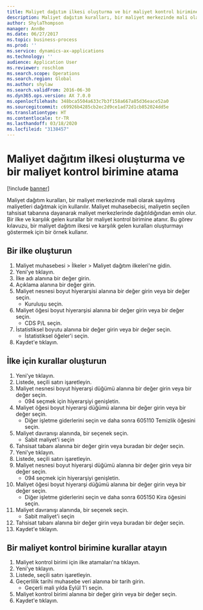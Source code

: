 ```yaml
---
title: Maliyet dağıtım ilkesi oluşturma ve bir maliyet kontrol birimine atama
description: Maliyet dağıtım kuralları, bir maliyet merkezinde mali olarak sayılmış maliyetleri dağıtmak için kullanılır.
author: ShylaThompson
manager: AnnBe
ms.date: 06/27/2017
ms.topic: business-process
ms.prod: ''
ms.service: dynamics-ax-applications
ms.technology: ''
audience: Application User
ms.reviewer: roschlom
ms.search.scope: Operations
ms.search.region: Global
ms.author: shylaw
ms.search.validFrom: 2016-06-30
ms.dyn365.ops.version: AX 7.0.0
ms.openlocfilehash: 348bca5504a633c7b3f158a667a85d36eace52a0
ms.sourcegitcommit: c69926b4285cb2ec2d9ce1ad72d1cb852024dd5e
ms.translationtype: HT
ms.contentlocale: tr-TR
ms.lasthandoff: 03/18/2020
ms.locfileid: "3138457"
---
```

# <a name="create-and-assign-a-cost-distribution-policy-to-a-cost-control-unit"></a>Maliyet dağıtım ilkesi oluşturma ve bir maliyet kontrol birimine atama

[!include [banner](../../includes/banner.md)]

Maliyet dağıtım kuralları, bir maliyet merkezinde mali olarak sayılmış maliyetleri dağıtmak için kullanılır. Maliyet muhasebecisi, maliyetin seçilen tahsisat tabanına dayanarak maliyet merkezlerinde dağıtıldığından emin olur. Bir ilke ve karşılık gelen kurallar bir maliyet kontrol birimine atanır. Bu görev kılavuzu, bir maliyet dağıtım ilkesi ve karşılık gelen kuralları oluşturmayı göstermek için bir örnek kullanır.


## <a name="create-a-policy"></a>Bir ilke oluşturun
1. Maliyet muhasebesi > İlkeler > Maliyet dağıtım ilkeleri'ne gidin.
2. Yeni'ye tıklayın.
3. İlke adı alanına bir değer girin.
4. Açıklama alanına bir değer girin.
5. Maliyet nesnesi boyut hiyerarşisi alanına bir değer girin veya bir değer seçin.
    * Kuruluşu seçin.  
6. Maliyet öğesi boyut hiyerarşisi alanına bir değer girin veya bir değer seçin.
    * CDS P/L seçin.  
7. İstatistiksel boyutu alanına bir değer girin veya bir değer seçin.
    * İstatistiksel öğeler'i seçin.  
8. Kaydet'e tıklayın.

## <a name="create-rules-for-the-policy"></a>İlke için kurallar oluşturun
1. Yeni'ye tıklayın.
2. Listede, seçili satırı işaretleyin.
3. Maliyet nesnesi boyut hiyerarşi düğümü alanına bir değer girin veya bir değer seçin.
    * 094 seçmek için hiyerarşiyi genişletin.  
4. Maliyet öğesi boyut hiyerarşi düğümü alanına bir değer girin veya bir değer seçin.
    * Diğer işletme giderlerini seçin ve daha sonra 605110 Temizlik öğesini seçin.  
5. Maliyet davranışı alanında, bir seçenek seçin.
    * Sabit maliyet'i seçin  
6. Tahsisat tabanı alanına bir değer girin veya buradan bir değer seçin.
7. Yeni'ye tıklayın.
8. Listede, seçili satırı işaretleyin.
9. Maliyet nesnesi boyut hiyerarşi düğümü alanına bir değer girin veya bir değer seçin.
    * 094 seçmek için hiyerarşiyi genişletin.  
10. Maliyet öğesi boyut hiyerarşi düğümü alanına bir değer girin veya bir değer seçin.
    * Diğer işletme giderlerini seçin ve daha sonra 605150 Kira öğesini seçin.  
11. Maliyet davranışı alanında, bir seçenek seçin.
    * Sabit maliyet'i seçin  
12. Tahsisat tabanı alanına bir değer girin veya buradan bir değer seçin.
13. Kaydet'e tıklayın.

## <a name="assign-rules-to-a-cost-control-unit"></a>Bir maliyet kontrol birimine kurallar atayın
1. Maliyet kontrol birimi için ilke atamaları'na tıklayın.
2. Yeni'ye tıklayın.
3. Listede, seçili satırı işaretleyin.
4. Geçerlilik tarihi muhasebe veri alanına bir tarih girin.
    * Geçerli mali yılda Eylül 1'i seçin.  
5. Maliyet kontrol birimi alanına bir değer girin veya bir değer seçin.
6. Kaydet'e tıklayın.

